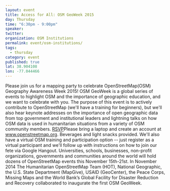 ```yaml
---
layout: event
title: Access for All: OSM GeoWeek 2015
day: Thursday
time: "6:30pm - 9:00pm"
speaker: 
twitter: 
organization: OSM Institutions
permalink: event/osm-institutions/
tags: 
  - thursday
category: event
published: true
lat: 38.904108
lon: -77.044466
---
```


Please join us for a mapping party to celebrate OpenStreetMap(OSM) Geography Awareness Week 2015! OSM GeoWeek is a global series of events to highlight OSM and the importance of geographic education, and we want to celebrate with you. The purpose of this event is to actively contribute to OpenStreetMap (we'll have a training for beginners), but we'll also hear keynote addresses on the importance of open geographic data from top government and institutional leaders and lightning talks on how OSM data is used in humanitarian situations from a variety of OSM community members. 
[RSVP](https://www.eventbrite.com/e/access-for-all-osm-geoweek-2015-tickets-19153645068)Please bring a laptop and create an account at www.openstreetmap.org. Beverages and light snacks provided. 
We'll also have a virtual OSM training and participation option -- just register as a virtual participant and we'll follow up with instructions on how to join our fete via Google Hangout.
Universities, schools, businesses, non-profit organizations, governments and communities around the world will hold dozens of OpenStreetMap events this November 15th-21st. In November 2014 The Humanitarian OpenStreetMap Team (HOT), National Geographic, the U.S. State Department (MapGive), USAID (GeoCenter), the Peace Corps, Missing Maps and the World Bank’s Global Facility for Disaster Reduction and Recovery collaborated to inaugurate the first OSM GeoWeek.
